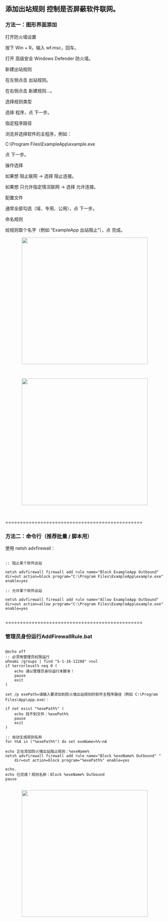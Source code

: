 ##  添加出站规则 控制是否屏蔽软件联网。

### 方法一：图形界面添加

打开防火墙设置

按下 Win + R，输入 wf.msc，回车。

打开 高级安全 Windows Defender 防火墙。

新建出站规则

在左侧点击 出站规则。

在右侧点击 新建规则…。

选择规则类型

选择 程序，点 下一步。

指定程序路径

浏览并选择软件的主程序，例如：

C:\Program Files\ExampleApp\example.exe 

点 下一步。

操作选择

如果想 阻止联网 → 选择 阻止连接。

如果想 只允许指定情况联网 → 选择 允许连接。

配置文件

通常全部勾选（域、专用、公用），点 下一步。

命名规则

给规则取个名字（例如 “ExampleApp 出站阻止”），点 完成。 

<p align="center"><img src="https://cdn.jsdelivr.net/gh/zb9678/img9@main/im3/10.28:23:41:30.png" style="width:400px;"></p><br> 

<p align="center"><img src="https://cdn.jsdelivr.net/gh/zb9678/img9@main/im3/10.28:23:51:21.png" style="width:400px;"></p><br>

===============================================

### 方法二：命令行（推荐批量 / 脚本用）

使用 netsh advfirewall： 

```

:: 阻止某个软件出站

netsh advfirewall firewall add rule name="Block ExampleApp Outbound" dir=out action=block program="C:\Program Files\ExampleApp\example.exe" enable=yes

:: 允许某个软件出站

netsh advfirewall firewall add rule name="Allow ExampleApp Outbound" dir=out action=allow program="C:\Program Files\ExampleApp\example.exe" enable=yes


```

=============================================== 


###  管理员身份运行AddFirewallRule.bat 

```

@echo off
:: 必须用管理员权限运行
whoami /groups | find "S-1-16-12288" >nul
if %errorlevel% neq 0 (
    echo 请以管理员身份运行本脚本！
    pause
    exit
)

set /p exePath=请输入要添加到防火墙出站规则的软件主程序路径（例如 C:\Program Files\App\app.exe）：

if not exist "%exePath%" (
    echo 找不到文件：%exePath%
    pause
    exit
)

:: 自动生成规则名称
for %%A in ("%exePath%") do set exeName=%%~nA

echo 正在添加防火墙出站阻止规则：%exeName%
netsh advfirewall firewall add rule name="Block %exeName% Outbound" ^
    dir=out action=block program="%exePath%" enable=yes

echo.
echo 已完成！规则名称：Block %exeName% Outbound
pause


```

<p align="center"><img src="https://cdn.jsdelivr.net/gh/zb9678/img9@main/im3/10.28:23:40:23.png" style="width:400px;"></p><br> 









